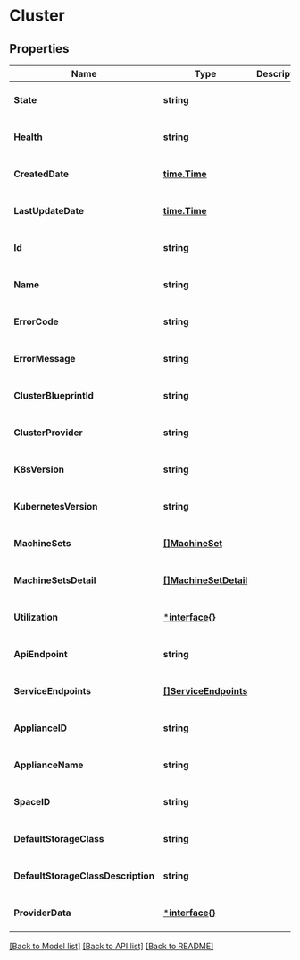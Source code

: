 # Cluster

## Properties
Name | Type | Description | Notes
------------ | ------------- | ------------- | -------------
**State** | **string** |  | [optional] [default to null]
**Health** | **string** |  | [optional] [default to null]
**CreatedDate** | [**time.Time**](time.Time.md) |  | [optional] [default to null]
**LastUpdateDate** | [**time.Time**](time.Time.md) |  | [optional] [default to null]
**Id** | **string** |  | [optional] [default to null]
**Name** | **string** |  | [optional] [default to null]
**ErrorCode** | **string** |  | [optional] [default to null]
**ErrorMessage** | **string** |  | [optional] [default to null]
**ClusterBlueprintId** | **string** |  | [optional] [default to null]
**ClusterProvider** | **string** |  | [optional] [default to null]
**K8sVersion** | **string** |  | [optional] [default to null]
**KubernetesVersion** | **string** |  | [optional] [default to null]
**MachineSets** | [**[]MachineSet**](MachineSet.md) |  | [optional] [default to null]
**MachineSetsDetail** | [**[]MachineSetDetail**](MachineSetDetail.md) |  | [optional] [default to null]
**Utilization** | [***interface{}**](interface{}.md) |  | [optional] [default to null]
**ApiEndpoint** | **string** |  | [optional] [default to null]
**ServiceEndpoints** | [**[]ServiceEndpoints**](ServiceEndpoints.md) |  | [optional] [default to null]
**ApplianceID** | **string** |  | [optional] [default to null]
**ApplianceName** | **string** |  | [optional] [default to null]
**SpaceID** | **string** |  | [optional] [default to null]
**DefaultStorageClass** | **string** |  | [optional] [default to null]
**DefaultStorageClassDescription** | **string** |  | [optional] [default to null]
**ProviderData** | [***interface{}**](interface{}.md) |  | [optional] [default to null]

[[Back to Model list]](../README.md#documentation-for-models) [[Back to API list]](../README.md#documentation-for-api-endpoints) [[Back to README]](../README.md)

